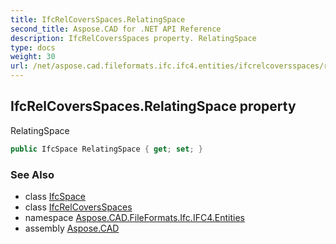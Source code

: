 ```yaml
---
title: IfcRelCoversSpaces.RelatingSpace
second_title: Aspose.CAD for .NET API Reference
description: IfcRelCoversSpaces property. RelatingSpace
type: docs
weight: 30
url: /net/aspose.cad.fileformats.ifc.ifc4.entities/ifcrelcoversspaces/relatingspace/
---
```

## IfcRelCoversSpaces.RelatingSpace property

RelatingSpace

```csharp
public IfcSpace RelatingSpace { get; set; }
```

### See Also

* class [IfcSpace](../../ifcspace/)
* class [IfcRelCoversSpaces](../)
* namespace [Aspose.CAD.FileFormats.Ifc.IFC4.Entities](../../ifcrelcoversspaces/)
* assembly [Aspose.CAD](../../../)



